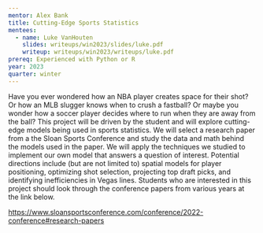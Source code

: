 ```yaml
---
mentor: Alex Bank
title: Cutting-Edge Sports Statistics
mentees:
  - name: Luke VanHouten
    slides: writeups/win2023/slides/luke.pdf
    writeup: writeups/win2023/writeups/luke.pdf
prereq: Experienced with Python or R
year: 2023
quarter: winter
---
```

Have you ever wondered how an NBA player creates space for their shot? Or how an MLB slugger knows when to crush a fastball? Or maybe you wonder how a soccer player decides where to run when they are away from the ball? This project will be driven by the student and will explore cutting-edge models being used in sports statistics. We will select a research paper from a the Sloan Sports Conference and study the data and math behind the models used in the paper. We will apply the techniques we studied to implement our own model that answers a question of interest. Potential directions include (but are not limited to) spatial models for player positioning, optimizing shot selection, projecting top draft picks, and identifying inefficiencies in Vegas lines. Students who are interested in this project should look through the conference papers from various years at the link below.

<a href="https://www.sloansportsconference.com/conference/2022-conference#research-papers">https://www.sloansportsconference.com/conference/2022-conference#research-papers</a>